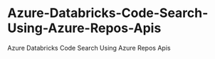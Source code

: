 # Azure-Databricks-Code-Search-Using-Azure-Repos-Apis
Azure Databricks Code Search Using Azure Repos Apis
